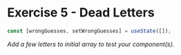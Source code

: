 # Exercise 5 - Dead Letters

<!-- Create a new state for `wrongGuesses`. It should have an initial value of `[]`. -->

```js
const [wrongGuesses, setWrongGuesses] = useState([]);
```

<!-- Pass this array to the `DeadLetters` component and render those letters in the red box on the screen. -->

_Add a few letters to initial array to test your component(s)._
